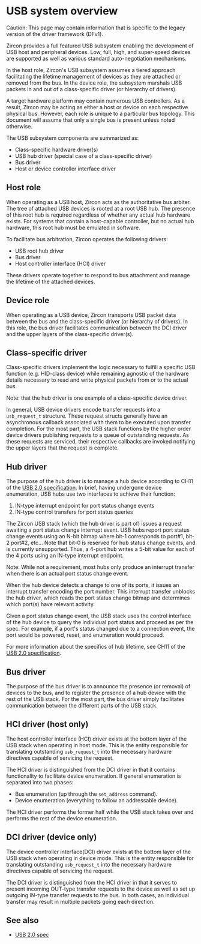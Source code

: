  <!--
     (C) Copyright 2019 The Fuchsia Authors. All rights reserved.
     Use of this source code is governed by a BSD-style license that can be
     found in the LICENSE file.
 -->

# USB system overview

Caution: This page may contain information that is specific to the legacy
version of the driver framework (DFv1).

Zircon provides a full featured USB subsystem enabling the development of USB
host and peripheral devices. Low, full, high, and super-speed devices are
supported as well as various standard auto-negotiation mechanisms.

In the host role, Zircon's USB subsystem assumes a tiered approach facilitating
the lifetime management of devices as they are attached or removed from the bus.
In the device role, the subsystem marshals USB packets in and out of a
class-specific driver (or hierarchy of drivers).

A target hardware platform may contain numerous USB controllers. As a result,
Zircon may be acting as either a host or device on each respective physical bus.
However, each role is unique to a particular bus topology. This document will
assume that only a single bus is present unless noted otherwise.

The USB subsystem components are summarized as:

- Class-specific hardware driver(s)
- USB hub driver (special case of a class-specific driver)
- Bus driver
- Host or device controller interface driver

## Host role

When operating as a USB host, Zircon acts as the authoritative bus arbiter. The
tree of attached USB devices is rooted at a root USB hub. The presence of this
root hub is required regardless of whether any actual hub hardware exists. For
systems that contain a host-capable controller, but no actual hub hardware, this
root hub must be emulated in software.

To facilitate bus arbitration, Zircon operates the following drivers:

- USB root hub driver
- Bus driver
- Host controller interface (HCI) driver

These drivers operate together to respond to bus attachment and manage the
lifetime of the attached devices.

## Device role

When operating as a USB device, Zircon transports USB packet data between the
bus and the class-specific driver (or hierarchy of drivers). In this role, the
bus driver facilitates communication between the DCI driver and the upper layers
of the class-specific driver(s).

## Class-specific driver

Class-specific drivers implement the logic necessary to fulfill a specific USB
function (e.g. HID-class device) while remaining agnostic of the hardware
details necessary to read and write physical packets from or to the actual bus.

Note: that the hub driver is one example of a class-specific device driver.

In general, USB device drivers encode transfer requests into a `usb_request_t`
structure. These request structs generally have an asynchronous callback
associated with them to be executed upon transfer completion. For the most
part, the USB stack functions by the higher order device drivers publishing
requests to a queue of outstanding requests. As these requests are serviced,
their respective callbacks are invoked notifying the upper layers that the
request is complete.

## Hub driver

The purpose of the hub driver is to manage a hub device according to CH11 of the
[USB 2.0 specification][USB 2.0 spec]. In brief, having undergone device
enumeration, USB hubs use two interfaces to achieve their function:

1. IN-type interrupt endpoint for port status change events
2. IN-type control transfers for port status queries

The Zircon USB stack (which the hub driver is part of) issues a request awaiting
a port status change interrupt event. USB hubs report port status change events
using an N-bit bitmap where bit-1 corresponds to port#1, bit-2 port#2, etc...
Note that bit-0 is reserved for hub status change events, and is currently
unsupported. Thus, a 4-port hub writes a 5-bit value for each of the 4 ports
using an IN-type interrupt endpoint.

Note: While not a requirement, most hubs only produce an interrupt transfer when
there is an actual port status change event.

When the hub device detects a change to one of its ports, it issues an interrupt
transfer encoding the port number. This interrupt transfer unblocks the hub
driver, which reads the port status change bitmap and determines which port(s)
have relevant activity.

Given a port status change event, the USB stack uses the control interface
of the hub device to query the individual port status and proceed as per the
spec. For example, if a port's status changed due to a connection event, the
port would be powered, reset, and enumeration would proceed.

For more information about the specifics of hub lifetime, see CH11 of the [USB
2.0 specification][USB 2.0 spec].

## Bus driver

The purpose of the bus driver is to announce the presence (or removal) of
devices to the bus, and to register the presence of a hub device with the rest
of the USB stack. For the most part, the bus driver simply facilitates
communication between the different parts of the USB stack.

## HCI driver (host only)

The host controller interface (HCI) driver exists at the bottom layer of the USB
stack when operating in host mode. This is the entity responsible for
translating outstanding `usb_request_t` into the necessary hardware directives
capable of servicing the request.

The HCI driver is distinguished from the DCI driver in that it contains
functionality to facilitate device enumeration. If general enumeration is
separated into two phases:

- Bus enumeration (up through the `set_address` command).
- Device enumeration (everything to follow an addressable device).

The HCI driver performs the former half while the USB stack takes over and
performs the rest of the device enumeration.

## DCI driver (device only)

The device controller interface(DCI) driver exists at the bottom layer of the
USB stack when operating in device mode. This is the entity responsible for
translating outstanding `usb_request_t` into the necessary hardware directives
capable of servicing the request.

The DCI driver is distinguished from the HCI driver in that it serves to present
incoming OUT-type transfer requests to the device as well as set up outgoing
IN-type transfer requests to the bus. In both cases, an individual transfer may
result in multiple packets going each direction.

## See also

+ [USB 2.0 spec]

<!-- xref -->

[USB 2.0 spec]: https://www.usb.org/document-library/usb-20-specification
